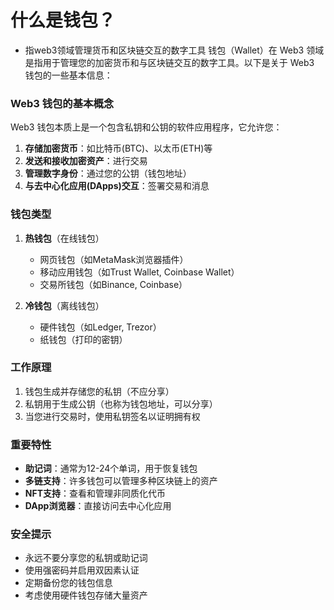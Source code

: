 # 什么是钱包？

 - 指web3领域管理货币和区块链交互的数字工具
 钱包（Wallet）在 Web3 领域是指用于管理您的加密货币和与区块链交互的数字工具。以下是关于 Web3 钱包的一些基本信息：

### Web3 钱包的基本概念

Web3 钱包本质上是一个包含私钥和公钥的软件应用程序，它允许您：

1. **存储加密货币**：如比特币(BTC)、以太币(ETH)等
2. **发送和接收加密资产**：进行交易
3. **管理数字身份**：通过您的公钥（钱包地址）
4. **与去中心化应用(DApps)交互**：签署交易和消息

### 钱包类型

1. **热钱包**（在线钱包）
   - 网页钱包（如MetaMask浏览器插件）
   - 移动应用钱包（如Trust Wallet, Coinbase Wallet）
   - 交易所钱包（如Binance, Coinbase）

2. **冷钱包**（离线钱包）
   - 硬件钱包（如Ledger, Trezor）
   - 纸钱包（打印的密钥）

### 工作原理

1. 钱包生成并存储您的私钥（不应分享）
2. 私钥用于生成公钥（也称为钱包地址，可以分享）
3. 当您进行交易时，使用私钥签名以证明拥有权

### 重要特性

- **助记词**：通常为12-24个单词，用于恢复钱包
- **多链支持**：许多钱包可以管理多种区块链上的资产
- **NFT支持**：查看和管理非同质化代币
- **DApp浏览器**：直接访问去中心化应用

### 安全提示

- 永远不要分享您的私钥或助记词
- 使用强密码并启用双因素认证
- 定期备份您的钱包信息
- 考虑使用硬件钱包存储大量资产

